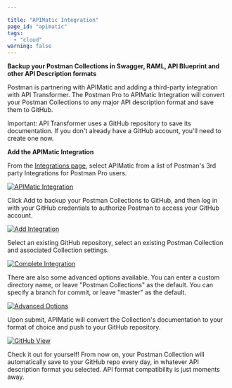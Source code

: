 ```yaml
---

title: "APIMatic Integration"
page_id: "apimatic"
tags: 
  - "cloud"
warning: false
---
```


**Backup your Postman Collections in Swagger, RAML, API Blueprint and other API Description formats**

Postman is partnering with APIMatic and adding a third-party integration with API Transformer.  The Postman Pro to APIMatic Integration will convert your Postman Collections to any major API description format and save them to GitHub.  

Important: API Transformer uses a GitHub repository to save its documentation.  If you don't already have a GitHub account, you'll need to create one now.

**Add the APIMatic Integration**

From the [Integrations page][0], select APIMatic from a list of Postman's 3rd party Integrations for Postman Pro users.

[![APIMatic Integration](https://s3.amazonaws.com/postman-static-getpostman-com/postman-docs/apimatic_directory.png)][1]

Click Add to backup your Postman Collections to GitHub, and then log in with your GitHub credentials to authorize Postman to access your GitHub account.

[![Add Integration](https://s3.amazonaws.com/postman-static-getpostman-com/postman-docs/apimatic_add.png)][2]

Select an existing GitHub repository, select an existing Postman Collection and associated Collection settings.

[![Complete Integration](https://s3.amazonaws.com/postman-static-getpostman-com/postman-docs/apimatic_complete.png)][3]

There are also some advanced options available.  You can enter a custom directory name, or leave "Postman Collections" as the default. You can specify a branch for commit, or leave "master" as the default.

[![Advanced Options](https://s3.amazonaws.com/postman-static-getpostman-com/postman-docs/advanced_apimatic.png)][4]

Upon submit, APIMatic will convert the Collection's documentation to your format of choice and push to your GitHub repository.  

[![GitHub View](https://s3.amazonaws.com/postman-static-getpostman-com/postman-docs/apimatic_github.jpg)][5]

Check it out for yourself!  From now on, your Postman Collection will automatically save to your GitHub repo every day, in whatever API description format you selected.  API format compatibility is just moments away.

[0]: https://app.getpostman.com/dashboard/integrations
[1]: https://s3.amazonaws.com/postman-static-getpostman-com/postman-docs/apimatic_directory.png
[2]: https://s3.amazonaws.com/postman-static-getpostman-com/postman-docs/apimatic_add.png
[3]: https://s3.amazonaws.com/postman-static-getpostman-com/postman-docs/apimatic_complete.png
[4]: https://s3.amazonaws.com/postman-static-getpostman-com/postman-docs/advanced_apimatic.png
[5]: https://s3.amazonaws.com/postman-static-getpostman-com/postman-docs/apimatic_github.jpg
